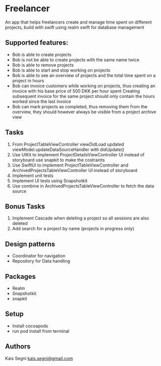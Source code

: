 # Freelancer
An app that helps freelancers create and manage time spent on different projects, build with swift using realm swift for database management

## Supported features:
- Bob is able to create projects
- Bob is not be able to create projects with the same name twice
- Bob is able to remove projects
- Bob is able to start and stop working on projects
- Bob is able to see an overview of projects and the total time spent on a project in hours
- Bob can invoice customers while working on projects, thus creating an invoice with his base price of 500 DKK per hour spent Creating subsequent invoice for the same project should only contain the hours worked since the last invoice
- Bob can mark projects as completed, thus removing them from the overview, they should however always be visible from a project archive view

## Tasks

1. From ProjectTableViewController viewDidLoad updated viewModel.updateDataSourceHandler with didUpdate()
1. Use UIKit to implement ProjectDetailsViewController UI instead of storyboard use snapkit to make the costraints
1. Use SwiftUI to implement ProjectTableViewController and ArchivedProjectsTableViewController UI instead of storyboard
1. Implement unit tests
1. Implement UI tests using Snapshotkit
1. Use combine in ArchivedProjectsTableViewController to fetch the data source

## Bonus Tasks

1. Implement Cascade when deleting a project so all sessions are also deleted
1. Add search for a project by name (projects in progress only)

## Design patterns

- Coordinator for navigation
- Repository for Data handling

## Packages
* Realm
* Snapshotkit
* snapkit

## Setup
- Install cocoapods
- run pod install from terminal

## Authors

Kais Segni <kais.segni@gmail.com>
